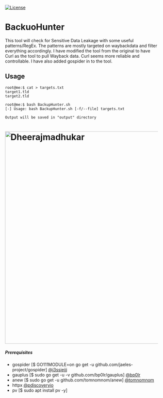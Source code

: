 [![License](https://img.shields.io/badge/license-MIT-_red.svg)](https://opensource.org/licenses/MIT)


# BackuoHunter
This tool will check for Sensitive Data Leakage with some useful patterns/RegEx. The patterns are mostly targeted on waybackdata and filter everything accordingly. I have modified the tool from the original to have Curl as the tool to pull Wayback data. Curl seems more reliable and controllable. I have also added gospider in to the tool.

## Usage
```
root@me:$ cat > targets.txt
target1.tld
target2.tld

root@me:$ bash BackupHunter.sh
[-] Usage: bash BackupHunter.sh [-f/--file] targets.txt

Output will be saved in "output" directory
```

<h1 align="left">
  <img src="screenshot.png" alt="Dheerajmadhukar" width="700px"></a>
  <br>
</h1>

##### Prerequisites
- gospider [$ GO111MODULE=on go get -u github.com/jaeles-project/gospider] [@j3ssiejjj](https://github.com/jaeles-project/gospider)
- gauplus [$ sudo go get -u -v github.com/bp0lr/gauplus] [@bp0lr](https://github.com/bp0lr/gauplus)
- anew [$ sudo go get -u github.com/tomnomnom/anew] [@tomnomnom](https://github.com/tomnomnom/anew)
- httpx [@pdiscoveryio](https://github.com/projectdiscovery/httpx)
- pv [$ sudo apt install pv -y]
